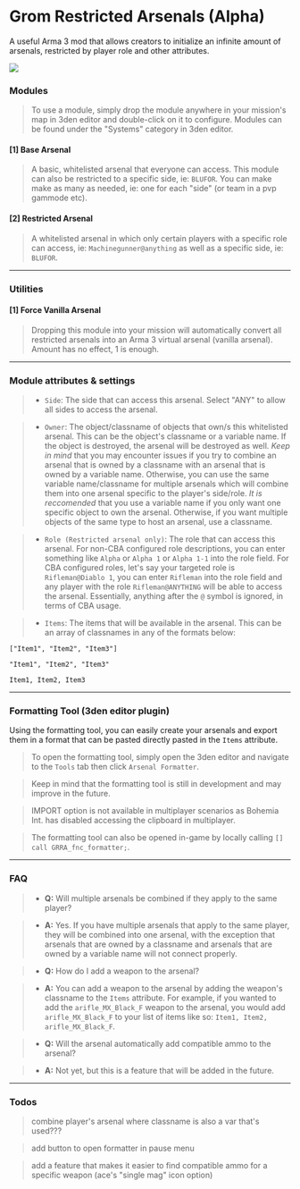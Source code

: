 # Grom Restricted Arsenals (Alpha)
 A useful Arma 3 mod that allows creators to initialize an infinite amount of arsenals, restricted by player role and other attributes. 

![](https://steamuserimages-a.akamaihd.net/ugc/2013706124474735514/AF4EB4D2A638312DCAD98004F7BC15E969EDEAA0/?imw=637&imh=358&ima=fit&impolicy=Letterbox&imcolor=%23000000&letterbox=true)

### __Modules__

> To use a module, simply drop the module anywhere in your mission's map in 3den editor and double-click on it to configure. Modules can be found under the "Systems" category in 3den editor.

#### [1] Base Arsenal

> A basic, whitelisted arsenal that everyone can access. This module can also be restricted to a specific side, ie: `BLUFOR`. You can make make as many as needed, ie: one for each "side" (or team in a pvp gammode etc).

#### [2] Restricted Arsenal

> A whitelisted arsenal in which only certain players with a specific role can access, ie: `Machinegunner@anything` as well as a specific side, ie: `BLUFOR`.

--------

### __Utilities__

#### [1] Force Vanilla Arsenal

> Dropping this module into your mission will automatically convert all restricted arsenals into an Arma 3 virtual arsenal (vanilla arsenal). Amount has no effect, 1 is enough.

--------

### __Module attributes & settings__

> - `Side`: The side that can access this arsenal. Select "ANY" to allow all sides to access the arsenal.

> - `Owner`: The object/classname of objects that own/s this whitelisted arsenal. This can be the object's classname or a variable name. If the object is destroyed, the arsenal will be destroyed as well. *Keep in mind* that you may encounter issues if you try to combine an arsenal that is owned by a classname with an arsenal that is owned by a variable name. Otherwise, you can use the same variable name/classname for multiple arsenals which will combine them into one arsenal specific to the player's side/role. *It is reccomended* that you use a variable name if you only want one specific object to own the arsenal. Otherwise, if you want multiple objects of the same type to host an arsenal, use a classname.

> - `Role (Restricted arsenal only)`: The role that can access this arsenal. For non-CBA configured role descriptions, you can enter something like `Alpha` or `Alpha 1` or `Alpha 1-1` into the role field. For CBA configured roles, let's say your targeted role is `Rifleman@Diablo 1`, you can enter `Rifleman` into the role field and any player with the role `Rifleman@ANYTHING` will be able to access the arsenal. Essentially, anything after the `@` symbol is ignored, in terms of CBA usage.

> - `Items`: The items that will be available in the arsenal. This can be an array of classnames in any of the formats below:
```sqf
["Item1", "Item2", "Item3"]

"Item1", "Item2", "Item3"

Item1, Item2, Item3
```

--------

### __Formatting Tool (3den editor plugin)__
Using the formatting tool, you can easily create your arsenals and export them in a format that can be pasted directly pasted in the `Items` attribute.

> To open the formatting tool, simply open the 3den editor and navigate to the `Tools` tab then click `Arsenal Formatter`.

> Keep in mind that the formatting tool is still in development and may improve in the future.

> IMPORT option is not available in multiplayer scenarios as Bohemia Int. has disabled accessing the clipboard in multiplayer.

> The formatting tool can also be opened in-game by locally calling `[] call GRRA_fnc_formatter;`.

--------

### __FAQ__

> - __Q:__ Will multiple arsenals be combined if they apply to the same player?

> - __A:__ Yes. If you have multiple arsenals that apply to the same player, they will be combined into one arsenal, with the exception that arsenals that are owned by a classname and arsenals that are owned by a variable name will not connect properly. 

> - __Q:__ How do I add a weapon to the arsenal?

> - __A:__ You can add a weapon to the arsenal by adding the weapon's classname to the `Items` attribute. For example, if you wanted to add the `arifle_MX_Black_F` weapon to the arsenal, you would add `arifle_MX_Black_F` to your list of items like so: `Item1, Item2, arifle_MX_Black_F`.

> - __Q:__ Will the arsenal automatically add compatible ammo to the arsenal?

> - __A:__ Not yet, but this is a feature that will be added in the future.

--------

### __Todos__

> combine player's arsenal where classname is also a var that's used???

> add button to open formatter in pause menu

> add a feature that makes it easier to find compatible ammo for a specific weapon (ace's "single mag" icon option)

